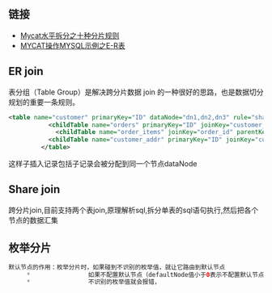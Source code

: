 ## 链接
- [Mycat水平拆分之十种分片规则](https://www.cnblogs.com/756623607-zhang/p/6656022.html)
- [MYCAT操作MYSQL示例之E-R表](https://www.cnblogs.com/z-qinfeng/p/9726707.html)

## ER join
表分组（Table Group）是解决跨分片数据 join 的一种很好的思路，也是数据切分规划的重要一条规则。
```xml
<table name="customer" primaryKey="ID" dataNode="dn1,dn2,dn3" rule="sharding-by-intfile">
		   <childTable name="orders" primaryKey="ID" joinKey="customer_id" parentKey="id">
		     <childTable name="order_items" joinKey="order_id" parentKey="id" /> </childTable>
		   <childTable name="customer_addr" primaryKey="ID" joinKey="customer_id" parentKey="id" />
		 </table>
```

这样子插入记录包括子记录会被分配到同一个节点dataNode

## Share join
跨分片join,目前支持两个表join,原理解析sql,拆分单表的sql语句执行,然后把各个节点的数据汇集

## 枚举分片
```java
默认节点的作用：枚举分片时，如果碰到不识别的枚举值，就让它路由到默认节点
	 *                如果不配置默认节点（defaultNode值小于0表示不配置默认节点），碰到
	 *                不识别的枚举值就会报错，
```


